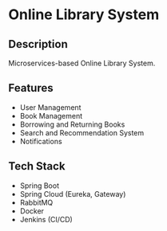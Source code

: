 # Online Library System

## Description
Microservices-based Online Library System.

## Features
- User Management
- Book Management
- Borrowing and Returning Books
- Search and Recommendation System
- Notifications

## Tech Stack
- Spring Boot
- Spring Cloud (Eureka, Gateway)
- RabbitMQ
- Docker
- Jenkins (CI/CD)
